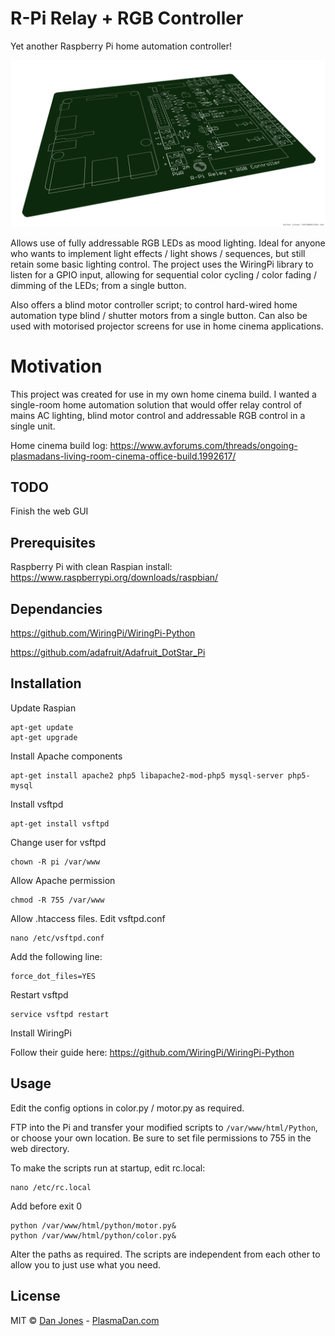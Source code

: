 # R-Pi Relay + RGB Controller

Yet another Raspberry Pi home automation controller!

![alt tag](/PCB-3D-view.png)

Allows use of fully addressable RGB LEDs as mood lighting. Ideal for anyone who wants to implement light effects / light shows / sequences, but still retain some basic lighting control. The project uses the WiringPi library to listen for a GPIO input, allowing for sequential color cycling / color fading / dimming of the LEDs; from a single button.

Also offers a blind motor controller script; to control hard-wired home automation type blind / shutter motors from a single button. Can also be used with motorised projector screens for use in home cinema applications.

# Motivation

This project was created for use in my own home cinema build. I wanted a single-room home automation solution that would offer relay control of mains AC lighting, blind motor control and addressable RGB control in a single unit.

Home cinema build log: https://www.avforums.com/threads/ongoing-plasmadans-living-room-cinema-office-build.1992617/

## TODO

Finish the web GUI

## Prerequisites

Raspberry Pi with clean Raspian install:
https://www.raspberrypi.org/downloads/raspbian/

## Dependancies

https://github.com/WiringPi/WiringPi-Python

https://github.com/adafruit/Adafruit_DotStar_Pi

## Installation

Update Raspian

```
apt-get update
apt-get upgrade
```

Install Apache components

```
apt-get install apache2 php5 libapache2-mod-php5 mysql-server php5-mysql
```

Install vsftpd

```
apt-get install vsftpd
```

Change user for vsftpd

```
chown -R pi /var/www
```

Allow Apache permission

```
chmod -R 755 /var/www
```

Allow .htaccess files. Edit vsftpd.conf

```
nano /etc/vsftpd.conf
```

Add the following line:

```
force_dot_files=YES
```

Restart vsftpd

```
service vsftpd restart
```

Install WiringPi

Follow their guide here: https://github.com/WiringPi/WiringPi-Python

## Usage

Edit the config options in color.py / motor.py as required.

FTP into the Pi and transfer your modified scripts to ```/var/www/html/Python```, or choose your own location. Be sure to set file permissions to 755 in the web directory.

To make the scripts run at startup, edit rc.local:

```
nano /etc/rc.local
```

Add before exit 0

```
python /var/www/html/python/motor.py&
python /var/www/html/python/color.py&
```

Alter the paths as required. The scripts are independent from each other to allow you to just use what you need.

## License

MIT © [Dan Jones](https://www.danielkeithjones.com) - [PlasmaDan.com](https://plasmadan.com)
